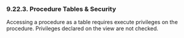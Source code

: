 <div>

<div>

<div>

<div>

### 9.22.3. Procedure Tables & Security

</div>

</div>

</div>

Accessing a procedure as a table requires execute privileges on the
procedure. Privileges declared on the view are not checked.

</div>
